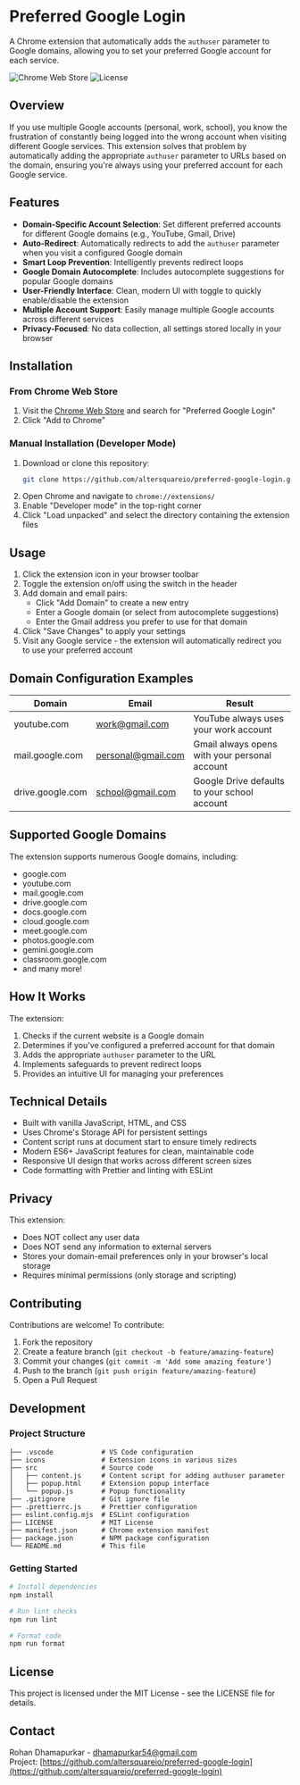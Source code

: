 # Preferred Google Login

A Chrome extension that automatically adds the `authuser` parameter to Google domains, allowing you to set your preferred Google account for each service.

![Chrome Web Store](https://img.shields.io/chrome-web-store/v/preferred-google-login)
![License](https://img.shields.io/github/license/altersquareio/preferred-google-login)

## Overview

If you use multiple Google accounts (personal, work, school), you know the frustration of constantly being logged into the wrong account when visiting different Google services. This extension solves that problem by automatically adding the appropriate `authuser` parameter to URLs based on the domain, ensuring you're always using your preferred account for each Google service.

## Features

- **Domain-Specific Account Selection**: Set different preferred accounts for different Google domains (e.g., YouTube, Gmail, Drive)
- **Auto-Redirect**: Automatically redirects to add the `authuser` parameter when you visit a configured Google domain
- **Smart Loop Prevention**: Intelligently prevents redirect loops
- **Google Domain Autocomplete**: Includes autocomplete suggestions for popular Google domains
- **User-Friendly Interface**: Clean, modern UI with toggle to quickly enable/disable the extension
- **Multiple Account Support**: Easily manage multiple Google accounts across different services
- **Privacy-Focused**: No data collection, all settings stored locally in your browser

## Installation

### From Chrome Web Store
1. Visit the [Chrome Web Store](https://chrome.google.com/webstore/) and search for "Preferred Google Login"
2. Click "Add to Chrome"

### Manual Installation (Developer Mode)
1. Download or clone this repository:
   ```bash
   git clone https://github.com/altersquareio/preferred-google-login.git
   ```
2. Open Chrome and navigate to `chrome://extensions/`
3. Enable "Developer mode" in the top-right corner
4. Click "Load unpacked" and select the directory containing the extension files

## Usage

1. Click the extension icon in your browser toolbar
2. Toggle the extension on/off using the switch in the header
3. Add domain and email pairs:
   - Click "Add Domain" to create a new entry
   - Enter a Google domain (or select from autocomplete suggestions)
   - Enter the Gmail address you prefer to use for that domain
4. Click "Save Changes" to apply your settings
5. Visit any Google service - the extension will automatically redirect you to use your preferred account

## Domain Configuration Examples

| Domain | Email | Result |
|--------|-------|--------|
| youtube.com | work@gmail.com | YouTube always uses your work account |
| mail.google.com | personal@gmail.com | Gmail always opens with your personal account |
| drive.google.com | school@gmail.com | Google Drive defaults to your school account |

## Supported Google Domains

The extension supports numerous Google domains, including:
- google.com
- youtube.com
- mail.google.com
- drive.google.com
- docs.google.com
- cloud.google.com
- meet.google.com
- photos.google.com
- gemini.google.com
- classroom.google.com
- and many more!

## How It Works

The extension:
1. Checks if the current website is a Google domain
2. Determines if you've configured a preferred account for that domain
3. Adds the appropriate `authuser` parameter to the URL
4. Implements safeguards to prevent redirect loops
5. Provides an intuitive UI for managing your preferences

## Technical Details

- Built with vanilla JavaScript, HTML, and CSS
- Uses Chrome's Storage API for persistent settings
- Content script runs at document start to ensure timely redirects
- Modern ES6+ JavaScript features for clean, maintainable code
- Responsive UI design that works across different screen sizes
- Code formatting with Prettier and linting with ESLint

## Privacy

This extension:
- Does NOT collect any user data
- Does NOT send any information to external servers
- Stores your domain-email preferences only in your browser's local storage
- Requires minimal permissions (only storage and scripting)

## Contributing

Contributions are welcome! To contribute:

1. Fork the repository
2. Create a feature branch (`git checkout -b feature/amazing-feature`)
3. Commit your changes (`git commit -m 'Add some amazing feature'`)
4. Push to the branch (`git push origin feature/amazing-feature`)
5. Open a Pull Request

## Development

### Project Structure

```
├── .vscode            # VS Code configuration
├── icons              # Extension icons in various sizes
├── src                # Source code
│   ├── content.js     # Content script for adding authuser parameter
│   ├── popup.html     # Extension popup interface
│   └── popup.js       # Popup functionality
├── .gitignore         # Git ignore file
├── .prettierrc.js     # Prettier configuration
├── eslint.config.mjs  # ESLint configuration
├── LICENSE            # MIT License
├── manifest.json      # Chrome extension manifest
├── package.json       # NPM package configuration
└── README.md          # This file
```

### Getting Started

```bash
# Install dependencies
npm install

# Run lint checks
npm run lint

# Format code
npm run format
```

## License

This project is licensed under the MIT License - see the LICENSE file for details.

## Contact

Rohan Dhamapurkar - dhamapurkar54@gmail.com  
Project: [https://github.com/altersquareio/preferred-google-login](https://github.com/altersquareio/preferred-google-login)
